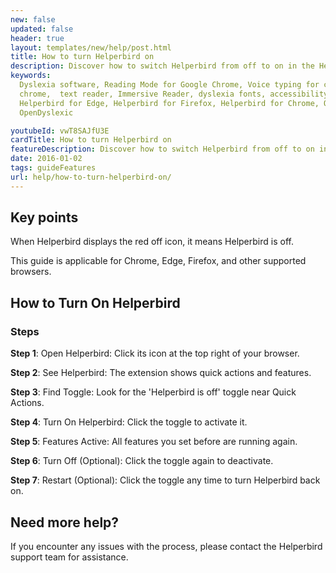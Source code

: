 ```yaml
---
new: false
updated: false
header: true
layout: templates/new/help/post.html
title: How to turn Helperbird on
description: Discover how to switch Helperbird from off to on in the Helperbird extension.
keywords:
  Dyslexia software, Reading Mode for Google Chrome, Voice typing for chrome, Text to speech for
  chrome,  text reader, Immersive Reader, dyslexia fonts, accessibility software, dyslexia software,
  Helperbird for Edge, Helperbird for Firefox, Helperbird for Chrome, Opendyslexic for Chrome,
  OpenDyslexic

youtubeId: vwT8SAJfU3E
cardTitle: How to turn Helperbird on
featureDescription: Discover how to switch Helperbird from off to on in the Helperbird extension.
date: 2016-01-02
tags: guideFeatures
url: help/how-to-turn-helperbird-on/
---
```


## Key points

When Helperbird displays the red off icon, it means Helperbird is off.

This guide is applicable for Chrome, Edge, Firefox, and other supported browsers.


## How to Turn On Helperbird

### Steps

**Step 1**: Open Helperbird: Click its icon at the top right of your browser.

**Step 2**: See Helperbird: The extension shows quick actions and features.

**Step 3**: Find Toggle: Look for the 'Helperbird is off' toggle near Quick Actions.

**Step 4**: Turn On Helperbird: Click the toggle to activate it.

**Step 5**: Features Active: All features you set before are running again.

**Step 6**: Turn Off (Optional): Click the toggle again to deactivate.

**Step 7**: Restart (Optional): Click the toggle any time to turn Helperbird back on.



## Need more help?

If you encounter any issues with the process, please contact the Helperbird support team for assistance.


